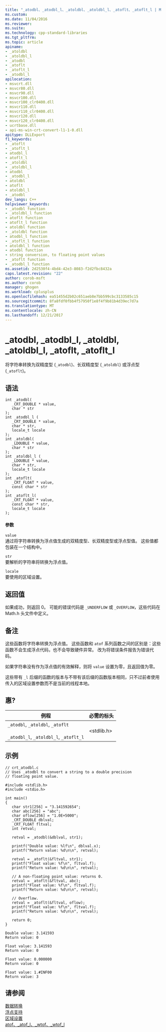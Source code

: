 ```yaml
---
title: "_atodbl、_atodbl_l、_atoldbl、_atoldbl_l、_atoflt、_atoflt_l | Microsoft 文档"
ms.custom: 
ms.date: 11/04/2016
ms.reviewer: 
ms.suite: 
ms.technology: cpp-standard-libraries
ms.tgt_pltfrm: 
ms.topic: article
apiname:
- _atoldbl
- _atoldbl_l
- _atodbl
- _atoflt
- _atoflt_l
- _atodbl_l
apilocation:
- msvcrt.dll
- msvcr80.dll
- msvcr90.dll
- msvcr100.dll
- msvcr100_clr0400.dll
- msvcr110.dll
- msvcr110_clr0400.dll
- msvcr120.dll
- msvcr120_clr0400.dll
- ucrtbase.dll
- api-ms-win-crt-convert-l1-1-0.dll
apitype: DLLExport
f1_keywords:
- _atoflt
- _atoflt_l
- atodbl_l
- atoflt_l
- _atoldbl
- _atoldbl_l
- atodbl
- _atodbl_l
- atoldbl
- atoflt
- atoldbl_l
- _atodbl
dev_langs: C++
helpviewer_keywords:
- _atodbl function
- _atoldbl_l function
- atoflt function
- atoflt_l function
- atoldbl function
- _atoldbl function
- atodbl_l function
- _atoflt_l function
- atoldbl_l function
- atodbl function
- string conversion, to floating point values
- _atoflt function
- _atodbl_l function
ms.assetid: 2d2530f4-4bd4-42e3-8083-f2d2fbc8432a
caps.latest.revision: "22"
author: corob-msft
ms.author: corob
manager: ghogen
ms.workload: cplusplus
ms.openlocfilehash: ea51455d2b02c651aeb8e7bb599cbc3133585c15
ms.sourcegitcommit: 8fa8fdf0fbb4f57950f1e8f4f9b81b4d39ec7d7a
ms.translationtype: MT
ms.contentlocale: zh-CN
ms.lasthandoff: 12/21/2017
---
```

# <a name="atodbl-atodbll-atoldbl-atoldbll-atoflt-atofltl"></a>_atodbl, _atodbl_l, _atoldbl, _atoldbl_l, _atoflt, _atoflt_l
将字符串转换为双精度型 (`_atodbl`)、长双精度型 (`_atoldbl`) 或浮点型 (`_atoflt`)。  
  
## <a name="syntax"></a>语法  
  
```  
int _atodbl(  
   _CRT_DOUBLE * value,  
   char * str  
);  
int _atodbl_l (  
   _CRT_DOUBLE * value,  
   char * str,  
   locale_t locale  
);  
int _atoldbl(  
   _LDOUBLE * value,  
   char * str  
);  
int _atoldbl_l (  
   _LDOUBLE * value,  
   char * str,  
   locale_t locale  
);  
int _atoflt(  
   _CRT_FLOAT * value,  
   const char * str  
);  
int _atoflt_l(  
   _CRT_FLOAT * value,  
   const char * str,  
   locale_t locale  
);  
```  
  
#### <a name="parameters"></a>参数  
 `value`  
 通过将字符串转换为浮点值生成的双精度型、长双精度型或浮点型值。 这些值都包装在一个结构中。  
  
 `str`  
 要解析的字符串将转换为浮点值。  
  
 `locale`  
 要使用的区域设置。  
  
## <a name="return-value"></a>返回值  
 如果成功，则返回 0。 可能的错误代码是 `_UNDERFLOW` 或 `_OVERFLOW`，这些代码在 Math.h 头文件中定义。  
  
## <a name="remarks"></a>备注  
 这些函数将字符串转换为浮点值。 这些函数和 `atof` 系列函数之间的区别是：这些函数不会生成浮点代码，也不会导致硬件异常。 改为将错误条件报告为错误代码。  
  
 如果字符串没有作为浮点值的有效解释，则将 `value` 设置为零，且返回值为零。  
  
 这些带有 `_l` 后缀的函数的版本与不带有该后缀的函数版本相同，只不过前者使用传入的区域设置参数而不是当前的线程本地。  
  
## <a name="requirements"></a>惠?  
  
|例程|必需的标头|  
|--------------|---------------------|  
|`_atodbl`, `_atoldbl`, `_atoflt`<br /><br /> `_atodbl_l`, `_atoldbl_l`, `_atoflt_l`|\<stdlib.h>|  
  
## <a name="example"></a>示例  
  
```  
// crt_atodbl.c  
// Uses _atodbl to convert a string to a double precision  
// floating point value.  
  
#include <stdlib.h>  
#include <stdio.h>  
  
int main()  
{  
   char str1[256] = "3.141592654";  
   char abc[256] = "abc";  
   char oflow[256] = "1.0E+5000";  
   _CRT_DOUBLE dblval;  
   _CRT_FLOAT fltval;  
   int retval;  
  
   retval = _atodbl(&dblval, str1);  
  
   printf("Double value: %lf\n", dblval.x);  
   printf("Return value: %d\n\n", retval);  
  
   retval = _atoflt(&fltval, str1);  
   printf("Float value: %f\n", fltval.f);  
   printf("Return value: %d\n\n", retval);  
  
   // A non-floating point value: returns 0.  
   retval = _atoflt(&fltval, abc);  
   printf("Float value: %f\n", fltval.f);  
   printf("Return value: %d\n\n", retval);  
  
   // Overflow.  
   retval = _atoflt(&fltval, oflow);  
   printf("Float value: %f\n", fltval.f);  
   printf("Return value: %d\n\n", retval);  
  
   return 0;  
}  
```  
  
```Output  
Double value: 3.141593  
Return value: 0  
  
Float value: 3.141593  
Return value: 0  
  
Float value: 0.000000  
Return value: 0  
  
Float value: 1.#INF00  
Return value: 3  
```  
  
## <a name="see-also"></a>请参阅  
 [数据转换](../../c-runtime-library/data-conversion.md)   
 [浮点支持](../../c-runtime-library/floating-point-support.md)   
 [区域设置](../../c-runtime-library/locale.md)   
 [atof、_atof_l、_wtof、_wtof_l](../../c-runtime-library/reference/atof-atof-l-wtof-wtof-l.md)